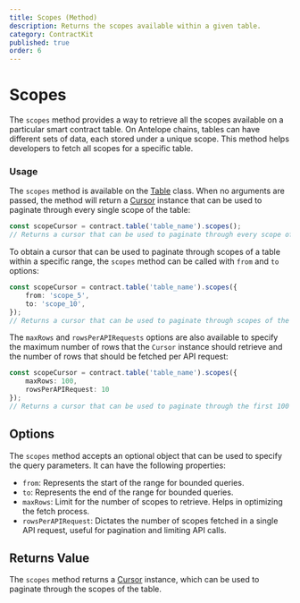 ```yaml
---
title: Scopes (Method)
description: Returns the scopes available within a given table.
category: ContractKit
published: true
order: 6
---
```


# Scopes

The `scopes` method provides a way to retrieve all the scopes available on a particular smart contract table. On Antelope chains, tables can have different sets of data, each stored under a unique scope. This method helps developers to fetch all scopes for a specific table.

### Usage

The `scopes` method is available on the [Table](/docs/contract-kit/table) class. When no arguments are passed, the method will return a [Cursor](/docs/contract-kit/cursor) instance that can be used to paginate through every single scope of the table:

```typescript
const scopeCursor = contract.table('table_name').scopes();
// Returns a cursor that can be used to paginate through every scope of the table.
```

To obtain a cursor that can be used to paginate through scopes of a table within a specific range, the `scopes` method can be called with `from` and `to` options:

```typescript
const scopeCursor = contract.table('table_name').scopes({
    from: 'scope_5',
    to: 'scope_10',
});
// Returns a cursor that can be used to paginate through scopes of the table between 'scope_5' and 'scope_10'.
```

The `maxRows` and `rowsPerAPIRequests` options are also available to specify the maximum number of rows that the `Cursor` instance should retrieve and the number of rows that should be fetched per API request:

```typescript
const scopeCursor = contract.table('table_name').scopes({
    maxRows: 100,
    rowsPerAPIRequest: 10
});
// Returns a cursor that can be used to paginate through the first 100 scopes of the table, with 10 scopes fetched per API request.
```

## Options

The `scopes` method accepts an optional object that can be used to specify the query parameters. It can have the following properties:

- `from`: Represents the start of the range for bounded queries.
- `to`: Represents the end of the range for bounded queries.
- `maxRows`: Limit for the number of scopes to retrieve. Helps in optimizing the fetch process.
- `rowsPerAPIRequest`: Dictates the number of scopes fetched in a single API request, useful for pagination and limiting API calls.

## Returns Value

The `scopes` method returns a [Cursor](/docs/contract-kit/cursor) instance, which can be used to paginate through the scopes of the table.